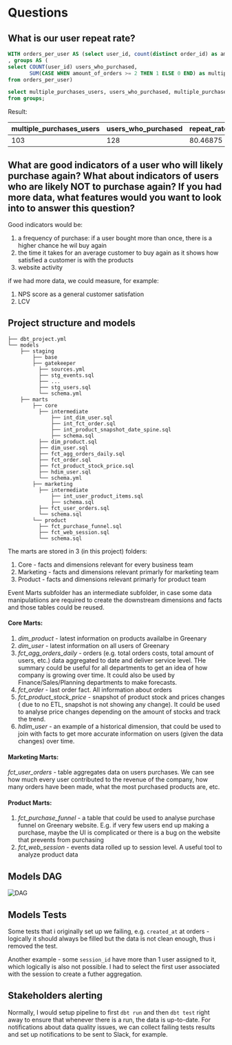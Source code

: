# Questions
## What is our user repeat rate?
``` sql
WITH orders_per_user AS (select user_id, count(distinct order_id) as amount_of_orders from orders group by 1)
, groups AS (
select COUNT(user_id) users_who_purchased,
       SUM(CASE WHEN amount_of_orders >= 2 THEN 1 ELSE 0 END) as multiple_purchases_users
from orders_per_user) 

select multiple_purchases_users, users_who_purchased, multiple_purchases_users/users_who_purchased::float*100 as repeat_rate_percentage
from groups;
```
Result:

| multiple_purchases_users         | users_who_purchased         | repeat_rate_percentage                |
| -------------------------------- | --------------------------- | ------------------------------------- | 
| 103                              | 128                         | 80.46875                              |

## What are good indicators of a user who will likely purchase again? What about indicators of users who are likely NOT to purchase again? If you had more data, what features would you want to look into to answer this question?

Good indicators would be:
1. a frequency of purchase: if a user bought more than once, there is a higher chance he wil buy again
2. the time it takes for an average customer to buy again as it shows how satisfied a customer is with the products
3. website activity

if we had more data, we could measure, for example:
1. NPS score as a general customer satisfation 
2. LCV

## Project structure and models
```
├── dbt_project.yml
└── models
    ├── staging
        ├── base
        ├── gatekeeper
          ├── sources.yml
          ├── stg_events.sql
          ├── ...
          ├── stg_users.sql
          └── schema.yml
    ├── marts
        ├── core
          ├── intermediate
              ├── int_dim_user.sql
              ├── int_fct_order.sql
              ├── int_product_snapshot_date_spine.sql
              ├── schema.sql
          ├── dim_product.sql
          ├── dim_user.sql
          ├── fct_agg_orders_daily.sql
          ├── fct_order.sql
          ├── fct_product_stock_price.sql
          ├── hdim_user.sql
          └── schema.yml
        ├── marketing
          ├── intermediate
              ├── int_user_product_items.sql
              ├── schema.sql
          ├── fct_user_orders.sql
          └── schema.sql
        └── product
          ├── fct_purchase_funnel.sql
          ├── fct_web_session.sql
          └── schema.sql
```
The marts are stored in 3 (in this project) folders: 
1. Core - facts and dimensions relevant for every business team
2. Marketing - facts and dimensions relevant primarly for marketing team
2. Product - facts and dimensions relevant primarly for product team

Event Marts subfolder has an intermediate subfolder, in case some data manipulatiions are required to create the downstream dimensions and facts and those tables could be reused. 

#### Core Marts: 
1. *dim_product* - latest information on products availalbe in Greenary
2. *dim_user* - latest information on all users of Greenary
3. *fct_agg_orders_daily* - orders (e.g. total orders costs, total amount of users, etc.) data aggregated to date and deliver service level. THe summary could be useful for all departments to get an idea of how company is growing over time. It could also be used by Finance/Sales/Planning departments to make forecasts. 
4. *fct_order* - last order fact. All information about orders
5. *fct_product_stock_price* - snapshot of product stock and prices changes ( due to no ETL, snapshot is not showing any change). It could be used to analyse price changes depending on the amount of stocks and track the trend.
6. *hdim_user* - an example of a historical dimension, that could be used to join with facts to get more accurate information on users (given the data changes) over time.

#### Marketing Marts: 
*fct_user_orders* - table aggregates data on users purchases. We can see how much every user contributed to the revenue of the company, how many orders have been made, what the most purchased products are, etc.

#### Product Marts:
1. *fct_purchase_funnel* - a table that could be used to analyse purchase funnel on Greenary website. E.g. if very few users end up making a purchase, maybe the UI is complicated or there is a bug on the website that prevents from purchasing
2. *fct_web_session* - events data rolled up to session level. A useful tool to analyze product data

## Models DAG 
![DAG](./images/LineageGraphWeek2.png)

## Models Tests
Some tests that i originally set up we failing, e.g. `created_at` at orders - logically it should always be filled but the data is not clean enough, thus i removed the test.

Another example - some `session_id` have more than 1 user assigned to it, which logically is also not possible. I had to select the first user associated with the session to create a futher aggregation. 

## Stakeholders alerting

Normally, I would setup pipeline to first `dbt run` and then `dbt test` right away to ensure that whenever there is a run, the data is up-to-date. For notifications about data quality issues, we can collect failing tests results and set up notifications to be sent to Slack, for example.